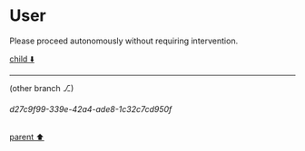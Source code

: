 # User

Please proceed autonomously without requiring intervention.

[child ⬇️](#d27c9f99-339e-42a4-ade8-1c32c7cd950f)

---

(other branch ⎇)
###### d27c9f99-339e-42a4-ade8-1c32c7cd950f
[parent ⬆️](#aaa21200-7232-4c65-b45b-24c93be76dfd)
